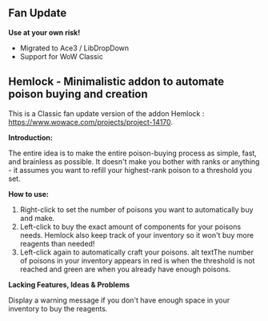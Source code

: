Fan Update
---------------------------------------
**Use at your own risk!**

* Migrated to Ace3 / LibDropDown
* Support for WoW Classic


Hemlock - Minimalistic addon to automate poison buying and creation
---------------------------------------
This is a Classic fan update version of the addon Hemlock : https://www.wowace.com/projects/project-14170.

**Introduction:**

The entire idea is to make the entire poison-buying process as simple, fast, and brainless as possible.
It doesn't make you bother with ranks or anything - it assumes you want to refill your highest-rank poison to a threshold you set.

**How to use:**

1. Right-click to set the number of poisons you want to automatically buy and make.
2. Left-click to buy the exact amount of components for your poisons needs.
Hemlock also keep track of your inventory so it won't buy more reagents than needed!
3. Left-click again to automatically craft your poisons.
alt textThe number of poisons in your inventory appears in red is when the threshold is not reached and green are when you already have enough poisons. 

**Lacking Features, Ideas & Problems**

Display a warning message if you don't have enough space in your inventory to buy the reagents.
